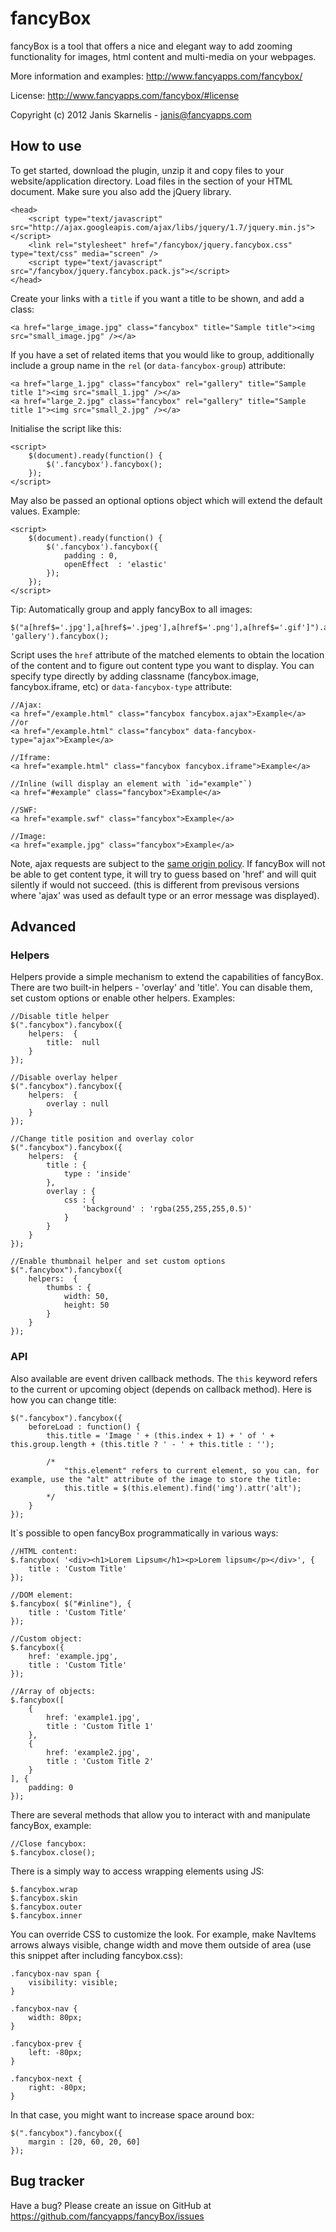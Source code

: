 fancyBox
========

fancyBox is a tool that offers a nice and elegant way to add zooming functionality for images, html content and multi-media on your webpages.

More information and examples: http://www.fancyapps.com/fancybox/

License: http://www.fancyapps.com/fancybox/#license

Copyright (c) 2012 Janis Skarnelis - janis@fancyapps.com


How to use
----------

To get started, download the plugin, unzip it and copy files to your website/application directory.
Load files in the <head> section of your HTML document. Make sure you also add the jQuery library.

    <head>
        <script type="text/javascript" src="http://ajax.googleapis.com/ajax/libs/jquery/1.7/jquery.min.js"></script>
        <link rel="stylesheet" href="/fancybox/jquery.fancybox.css" type="text/css" media="screen" />
        <script type="text/javascript" src="/fancybox/jquery.fancybox.pack.js"></script>
    </head>

Create your links with a `title` if you want a title to be shown, and add a class:

    <a href="large_image.jpg" class="fancybox" title="Sample title"><img src="small_image.jpg" /></a>

If you have a set of related items that you would like to group,
additionally include a group name in the `rel` (or `data-fancybox-group`) attribute:

    <a href="large_1.jpg" class="fancybox" rel="gallery" title="Sample title 1"><img src="small_1.jpg" /></a>
    <a href="large_2.jpg" class="fancybox" rel="gallery" title="Sample title 1"><img src="small_2.jpg" /></a>

Initialise the script like this:

    <script>
        $(document).ready(function() {
            $('.fancybox').fancybox();
        });
    </script>

May also be passed an optional options object which will extend the default values. Example:

    <script>
        $(document).ready(function() {
            $('.fancybox').fancybox({
                padding : 0,
                openEffect  : 'elastic'
            });
        });
    </script>

Tip: Automatically group and apply fancyBox to all images:

    $("a[href$='.jpg'],a[href$='.jpeg'],a[href$='.png'],a[href$='.gif']").attr('rel', 'gallery').fancybox();

Script uses the `href` attribute of the matched elements to obtain the location of the content and to figure out content type you want to display.
You can specify type directly by adding classname (fancybox.image, fancybox.iframe, etc) or `data-fancybox-type` attribute:

    //Ajax:
    <a href="/example.html" class="fancybox fancybox.ajax">Example</a>
    //or
    <a href="/example.html" class="fancybox" data-fancybox-type="ajax">Example</a>

    //Iframe:
    <a href="example.html" class="fancybox fancybox.iframe">Example</a>

    //Inline (will display an element with `id="example"`)
    <a href="#example" class="fancybox">Example</a>

    //SWF:
    <a href="example.swf" class="fancybox">Example</a>

    //Image:
    <a href="example.jpg" class="fancybox">Example</a>

Note, ajax requests are subject to the [same origin policy](http://en.wikipedia.org/wiki/Same_origin_policy).
If fancyBox will not be able to get content type, it will try to guess based on 'href' and will quit silently if would not succeed.
(this is different from previsous versions where 'ajax' was used as default type or an error message was displayed).

Advanced
--------

### Helpers

Helpers provide a simple mechanism to extend the capabilities of fancyBox. There are two built-in helpers - 'overlay' and 'title'.
You can disable them, set custom options or enable other helpers. Examples:

    //Disable title helper
    $(".fancybox").fancybox({
        helpers:  {
            title:  null
        }
    });

    //Disable overlay helper
    $(".fancybox").fancybox({
        helpers:  {
            overlay : null
        }
    });

    //Change title position and overlay color
    $(".fancybox").fancybox({
        helpers:  {
            title : {
                type : 'inside'
            },
            overlay : {
                css : {
                    'background' : 'rgba(255,255,255,0.5)'
                }
            }
        }
    });

    //Enable thumbnail helper and set custom options
    $(".fancybox").fancybox({
        helpers:  {
            thumbs : {
                width: 50,
                height: 50
            }
        }
    });


### API

Also available are event driven callback methods.  The `this` keyword refers to the current or upcoming object (depends on callback method). Here is how you can change title:

    $(".fancybox").fancybox({
        beforeLoad : function() {
            this.title = 'Image ' + (this.index + 1) + ' of ' + this.group.length + (this.title ? ' - ' + this.title : '');

            /*
                "this.element" refers to current element, so you can, for example, use the "alt" attribute of the image to store the title:
                this.title = $(this.element).find('img').attr('alt');
            */
        }
    });

It`s possible to open fancyBox programmatically in various ways:

    //HTML content:
    $.fancybox( '<div><h1>Lorem Lipsum</h1><p>Lorem lipsum</p></div>', {
        title : 'Custom Title'
    });

    //DOM element:
    $.fancybox( $("#inline"), {
        title : 'Custom Title'
    });

    //Custom object:
    $.fancybox({
        href: 'example.jpg',
        title : 'Custom Title'
    });

    //Array of objects:
    $.fancybox([
        {
            href: 'example1.jpg',
            title : 'Custom Title 1'
        },
        {
            href: 'example2.jpg',
            title : 'Custom Title 2'
        }
    ], {
        padding: 0
    });

There are several methods that allow you to interact with and manipulate fancyBox, example:

    //Close fancybox:
    $.fancybox.close();

There is a simply way to access wrapping elements using JS:

    $.fancybox.wrap
    $.fancybox.skin
    $.fancybox.outer
    $.fancybox.inner

You can override CSS to customize the look. For example, make NavItems arrows always visible,
change width and move them outside of area (use this snippet after including fancybox.css):

    .fancybox-nav span {
        visibility: visible;
    }

    .fancybox-nav {
        width: 80px;
    }

    .fancybox-prev {
        left: -80px;
    }

    .fancybox-next {
        right: -80px;
    }

In that case, you might want to increase space around box:

    $(".fancybox").fancybox({
        margin : [20, 60, 20, 60]
    });


Bug tracker
-----------

Have a bug? Please create an issue on GitHub at https://github.com/fancyapps/fancyBox/issues